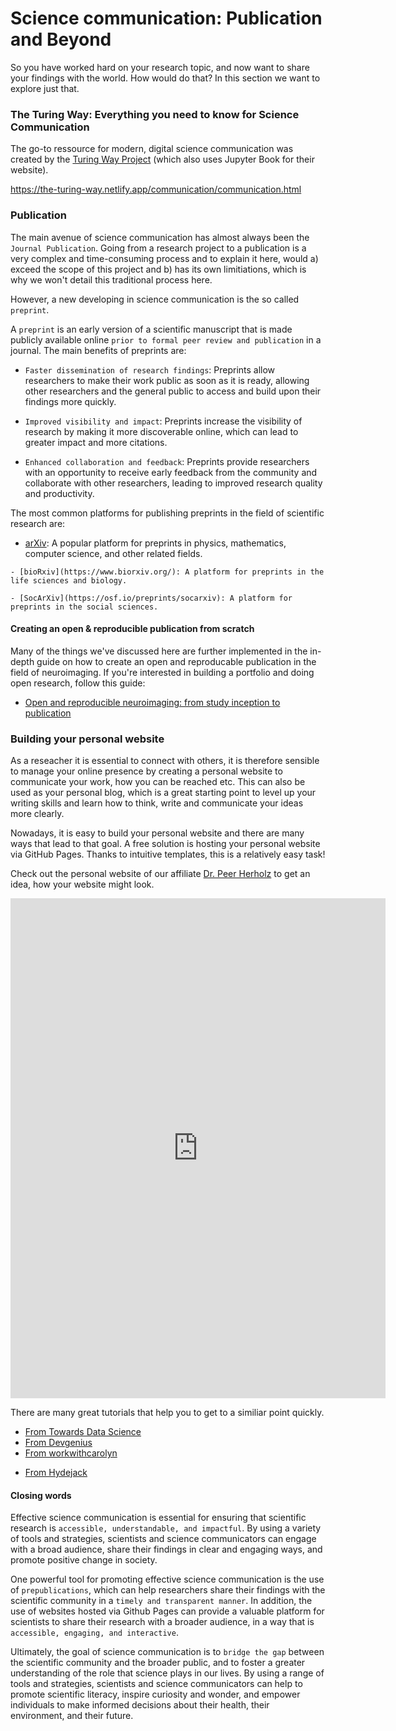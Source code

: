 # Science communication: Publication and Beyond

So you have worked hard on your research topic, and now want to share your findings with the world. How would do that? In this section we want to explore just that.


### The Turing Way: Everything you need to know for Science Communication

The go-to ressource for modern, digital science communication was created by the [Turing Way Project](https://the-turing-way.netlify.app/index.html) (which also uses Jupyter Book for their website).

https://the-turing-way.netlify.app/communication/communication.html


### Publication

The main avenue of science communication has almost always been the `Journal Publication`. Going from a research project to a publication is a very complex and time-consuming process and to explain it here, would a) exceed the scope of this project and b) has its own limitiations, which is why we won't detail this traditional process here.

However, a new developing in science communication is the so called `preprint`.

A `preprint` is an early version of a scientific manuscript that is made publicly available online `prior to formal peer review and publication` in a journal. The main benefits of preprints are:

- `Faster dissemination of research findings`: Preprints allow researchers to make their work public as soon as it is ready, allowing other researchers and the general public to access and build upon their findings more quickly.

- `Improved visibility and impact`: Preprints increase the visibility of research by making it more discoverable online, which can lead to greater impact and more citations.

- `Enhanced collaboration and feedback`: Preprints provide researchers with an opportunity to receive early feedback from the community and collaborate with other researchers, leading to improved research quality and productivity.

The most common platforms for publishing preprints in the field of scientific research are:

   -  [arXiv](https://arxiv.org/): A popular platform for preprints in physics, mathematics, computer science, and other related fields.

    - [bioRxiv](https://www.biorxiv.org/): A platform for preprints in the life sciences and biology.

    - [SocArXiv](https://osf.io/preprints/socarxiv): A platform for preprints in the social sciences.




#### Creating an open & reproducible publication from scratch

Many of the things we've discussed here are further implemented in the in-depth guide on how to create an open and reproducable publication in the field of neuroimaging. If you're interested in building a portfolio and doing open research, follow this guide:

- [Open and reproducible neuroimaging: from study inception to publication](https://oreoni.github.io/)


### Building your personal website

As a reseacher it is essential to connect with others, it is therefore sensible to manage your online presence by creating a personal website to communicate your work, how you can be reached etc. This can also be used as your personal blog, which is a great starting point to level up your writing skills and learn how to think, write and communicate your ideas more clearly.

Nowadays, it is easy to build your personal website and there are many ways that lead to that goal. A free solution is hosting your personal website via GitHub Pages. Thanks to intuitive templates, this is a relatively easy task!

Check out the personal website of our affiliate [Dr. Peer Herholz](https://peerherholz.github.io/) to get an idea, how your website might look.

<iframe src="https://peerherholz.github.io/" style="border:0px #ffffff none;" name="myiFrame" scrolling="no" frameborder="1" marginheight="0px" marginwidth="0px" height="800px" width="600 px" allowfullscreen></iframe>

There are many great tutorials that help you to get to a similiar point quickly. 

* [From Towards Data Science](https://towardsdatascience.com/how-to-create-a-stunning-personal-portfolio-website-for-free-50ec15b059dd)
* [From Devgenius](https://blog.devgenius.io/how-to-create-a-personal-website-with-github-pages-7a29abc4a02b)
* [From workwithcarolyn](https://workwithcarolyn.com/blog/digital-cv-guide)
- [From Hydejack](https://hydejack.com/docs/)



#### Closing words

Effective science communication is essential for ensuring that scientific research is `accessible, understandable, and impactful`. By using a variety of tools and strategies, scientists and science communicators can engage with a broad audience, share their findings in clear and engaging ways, and promote positive change in society.

One powerful tool for promoting effective science communication is the use of `prepublications`, which can help researchers share their findings with the scientific community in a `timely and transparent manner`. In addition, the use of websites hosted via Github Pages can provide a valuable platform for scientists to share their research with a broader audience, in a way that is `accessible, engaging, and interactive`.

Ultimately, the goal of science communication is to `bridge the gap` between the scientific community and the broader public, and to foster a greater understanding of the role that science plays in our lives. By using a range of tools and strategies, scientists and science communicators can help to promote scientific literacy, inspire curiosity and wonder, and empower individuals to make informed decisions about their health, their environment, and their future.